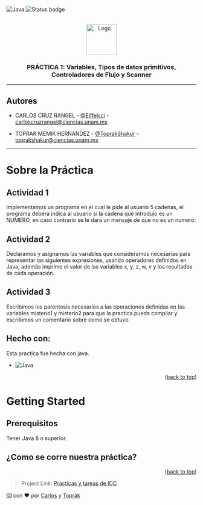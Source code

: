 <!-- PLANTILLA HECHA POR JAVATAR-->


<a name="readme-top"></a>


<!-- PROJECT SHIELDS -->
![Java](https://img.shields.io/badge/java-%23ED8B00.svg?style=for-the-badge&logo=java&logoColor=white) ![Status badge](https://img.shields.io/badge/status-en%20progreso-yellow?style=for-the-badge)



<!-- PROJECT LOGO -->
<br />
<div align="center">
  <a href="https://github.com/CarlosCruzRangel/Introduccion-a-ciencias-de-la-computacion">
    <img src="https://user-images.githubusercontent.com/79823316/220245622-4cd1cc0b-521c-4252-8e39-1d2b0d9c2389.png" alt="Logo" width="80" height="80">
  </a>

  <h3 align="center">PRÁCTICA 1: Variables, Tipos de datos primitivos, Controladores de Flujo y Scanner</h3>

  
  </p>
</div>

________________________________

## Autores

* CARLOS CRUZ RANGEL - [@Eiffelsci](https://twitter.com/Eiffelsci) - carloscruzrangel@ciencias.unam.mx

* TOPRAK MEMIK HERNANDEZ - [@ToprakShakur](https://twitter.com/ToprakShakur) - toprakshakur@ciencias.unam.mx 

___________________

# Sobre la Práctica
## Actividad 1 
Implementamos un programa en el cual le pide al usuario 5 cadenas, el programa debera indica al usuario si la cadena que introdujo es un NUMERO, en caso contrario se le dara un mensaje de que no es un numero:

## Actividad 2
Declaramos y asignamos las variables que consideramos necesarias para representar las siguientes expresiones, usando operadores definidos en Java, además imprime el valor de las variables x, y, z, w, v y los resultados de cada operación.

## Actividad 3
Escribimos los parentesis necesarios a las operaciones definidas en las variables misterio1 y misterio2 para que la practica pueda compilar y escribimos un comentario sobre como se obtuvo
    
## Hecho con:

Esta practica fue hecha con java.
* ![Java](https://img.shields.io/badge/java-%23ED8B00.svg?style=for-the-badge&logo=java&logoColor=white) 


<p align="right">(<a href="#readme-top">back to top</a>)</p>



<!-- GETTING STARTED -->
# Getting Started

## Prerequisitos

Tener Java 8 o superior.



## ¿Como se corre nuestra práctica?



<p align="right">(<a href="#readme-top">back to top</a>)</p>






<!-- CONTACT -->

> Project Link: [Practicas y tareas de ICC](https://github.com/CarlosCruzRangel/Introduccion-a-ciencias-de-la-computacion)




 ⌨️ con ❤️ por [Carlos](https://github.com/CarlosCruzRangel) y [Toprak](https://github.com/ToprakShakur)